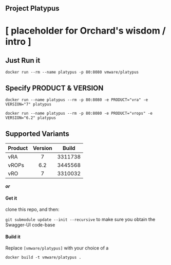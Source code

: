 ## Project Platypus

# [ placeholder for Orchard's wisdom / intro ]

## Just Run it

`docker run --rm --name platypus -p 80:8080 vmware/platypus`

## Specify PRODUCT & VERSION

`docker run --name platypus --rm -p 80:8080 -e PRODUCT="vra" -e VERSION="7" platypus`

`docker run --name platypus --rm -p 80:8080 -e PRODUCT="vrops" -e VERSION="6.2" platypus`

## Supported Variants

| Product       | Version       | Build   |
| ------------- | :---:         | :---:   |
| vRA           | 7             | 3311738 |
| vROPs         | 6.2           | 3445568 |
| vRO           | 7             | 3310032 |


_**or**_

#### Get it

clone this repo, and then:

`git submodule update --init --recursive` to make sure you obtain the Swagger-UI code-base

#### Build it

Replace `[vmware/platypus]` with your choice of a

`docker build -t vmware/platypus .`
